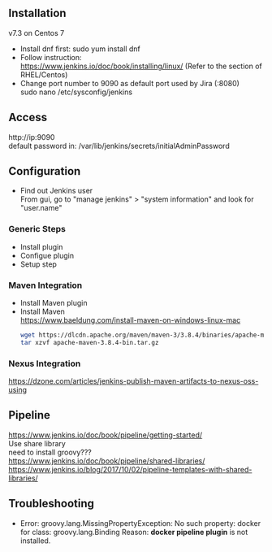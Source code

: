 ## Installation  
v7.3 on Centos 7  
- Install dnf first: sudo yum install dnf  
- Follow instruction:  
  https://www.jenkins.io/doc/book/installing/linux/  (Refer to the section of RHEL/Centos)  
- Change port number to 9090 as default port used by Jira (:8080)  
  sudo nano /etc/sysconfig/jenkins  

## Access  
http://ip:9090  
default password in: /var/lib/jenkins/secrets/initialAdminPassword  

## Configuration
- Find out Jenkins user  
From gui, go to "manage jenkins" > "system information" and look for "user.name"

### Generic Steps
- Install plugin
- Configue plugin
- Setup step

### Maven Integration
- Install Maven plugin  
- Install Maven  
  https://www.baeldung.com/install-maven-on-windows-linux-mac  
  ```sh
  wget https://dlcdn.apache.org/maven/maven-3/3.8.4/binaries/apache-maven-3.8.4-bin.tar.gz
  tar xzvf apache-maven-3.8.4-bin.tar.gz
  ```

### Nexus Integration  
https://dzone.com/articles/jenkins-publish-maven-artifacts-to-nexus-oss-using  

## Pipeline
https://www.jenkins.io/doc/book/pipeline/getting-started/  
Use share library  
need to install groovy???  
https://www.jenkins.io/doc/book/pipeline/shared-libraries/  
https://www.jenkins.io/blog/2017/10/02/pipeline-templates-with-shared-libraries/  

## Troubleshooting
- Error: groovy.lang.MissingPropertyException: No such property: docker for class: groovy.lang.Binding
  Reason: **docker pipeline plugin** is not installed.